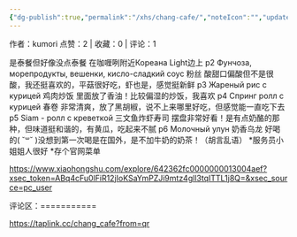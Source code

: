 ```yaml
---
{"dg-publish":true,"permalink":"/xhs/chang-cafe/","noteIcon":"","updated":"2025-03-17T22:25:21.442+08:00"}
---
```


作者：kumori
点赞：2   |   收藏：0   |   评论：1

是泰餐但好像没点泰餐
在咖喱咧附近Кореана Light边上
p2 Фунчоза, морепродукты, вешенки, кисло-сладкий соус 粉丝 酸甜口偏酸但不是很酸，我还挺喜欢的，平菇很好吃，虾也是，感觉挺新鲜
p3 Жареный рис с курицей 鸡肉炒饭 里面放了香油！比较偏湿的炒饭，我喜欢
p4 Спринг ролл с курицей 春卷 非常清爽，放了黑胡椒，说不上来哪里好吃，但感觉能一直吃下去
p5 Siam - ролл с креветкой 三文鱼炸虾寿司 摆盘非常好看！是有点奶酪的那种，但味道挺和谐的，有黄瓜，吃起来不腻
p6 Молочный улун 奶香乌龙 好喝的( ˘꒳​˘ )没想到第一次喝是在国外，是不加牛奶的奶茶！（胡言乱语）
*服务员小姐姐人很好
*存个官网菜单

https://www.xiaohongshu.com/explore/642362fc0000000013004aef?xsec_token=ABq4cFu0lFiR12jIoKSaYmPZJi9mtz4gll3tqITTL1j8Q=&xsec_source=pc_user

评论区：===========

https://taplink.cc/chang_cafe?from=qr